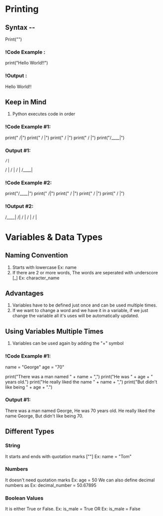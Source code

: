 # Printing 

## Syntax --
Print("")

### !Code Example : 
  print("Hello World!!")

### !Output :
  Hello World!!

## Keep in Mind
1. Python executes code in order

### !Code Example #1: 
  print("    /|")
  print("   / |")
  print("  /  |")
  print(" /   |")
  print("/____|")

### Output #1:
    /|
   / |
  /  |
 /   |
/____|

### !Code Example #2:
  print("/____|")
  print("    /|")
  print("   / |")
  print("  /  |")
  print(" /   |")

### !Output #2:
/____|
    /|
   / |
  /  |
 /   |

# Variables & Data Types

## Naming Convention
1. Starts with lowercase 
  Ex: name
2. If there are 2 or more words, The words are seperated with underscore [_]
  Ex: character_name

## Advantages
1. Variables have to be defined just once and can be used multiple times.
2. If we want to change a word and we have it in a variable, if we just change the variable all it's uses will be automatically updated.

## Using Variables Multiple Times
1. Variables can be used again by adding the "+" symbol

### !Code Example #1: 
  name = "George"
  age = "70"

  print("There was a man named " + name + ",")
  print("He was " + age + " years old.")
  print("He really liked the name " + name + ",")
  print("But didn't like being " + age + ".")

### Output #1: 
  There was a man named George,
  He was 70 years old.
  He really liked the name George,
  But didn't like being 70.

## Different Types
### String
  It starts and ends with quotation marks [""]
    Ex: name = "Tom"

### Numbers
  It doesn't need quotation marks
    Ex: age = 50
  We can also define decimal numbers as
    Ex: decimal_number = 50.67895

### Boolean Values
  It is either True or False.
    Ex: is_male = True
          OR
    Ex: is_male = False
